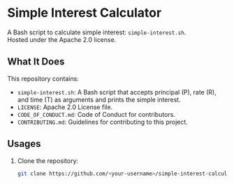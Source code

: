 # Simple Interest Calculator

A Bash script to calculate simple interest: `simple‐interest.sh`.  
Hosted under the Apache 2.0 license.  

## What It Does

This repository contains:
- `simple-interest.sh`: A Bash script that accepts principal (P), rate (R), and time (T) as arguments and prints the simple interest.
- `LICENSE`: Apache 2.0 License file.
- `CODE_OF_CONDUCT.md`: Code of Conduct for contributors.
- `CONTRIBUTING.md`: Guidelines for contributing to this project.

## Usages

1. Clone the repository:
   ```bash
   git clone https://github.com/<your-username>/simple-interest-calculator.git

